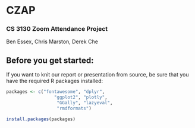 # CZAP
### CS 3130 Zoom Attendance Project

Ben Essex, Chris Marston, Derek Che

## Before you get started:

If you want to knit our report or presentation from source, be sure that you have the required R packages installed:

```r
packages <- c("fontawesome", "dplyr",
                  "ggplot2", "plotly",
                   "GGally", "lazyeval",
                   "rmdformats")

install.packages(packages)
```